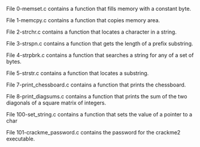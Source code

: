File 0-memset.c contains a function that fills memory with a constant byte.

File 1-memcpy.c contains a function that copies memory area.

File 2-strchr.c contains a function that locates a character in a string.

File 3-strspn.c contains a function that gets the length of a prefix substring.

File 4-strpbrk.c contains a function that searches a string for any of a set of bytes.

File 5-strstr.c contains a function that locates a substring.

File 7-print_chessboard.c contains a function that prints the chessboard.

File 8-print_diagsums.c contains a function that prints the sum of the two diagonals of a square matrix of integers.

File 100-set_string.c contains a function that sets the value of a pointer to a char

File 101-crackme_password.c contains the password for the crackme2 executable.
